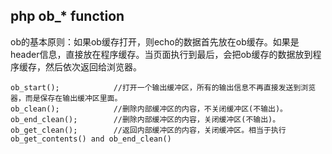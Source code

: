 ## php ob_* function 

ob的基本原则：如果ob缓存打开，则echo的数据首先放在ob缓存。如果是header信息，直接放在程序缓存。当页面执行到最后，会把ob缓存的数据放到程序缓存，然后依次返回给浏览器。


	ob_start();            //打开一个输出缓冲区，所有的输出信息不再直接发送到浏览器，而是保存在输出缓冲区里面。
	ob_clean();            //删除内部缓冲区的内容，不关闭缓冲区(不输出)。
	ob_end_clean();        //删除内部缓冲区的内容，关闭缓冲区(不输出)。
	ob_get_clean();        //返回内部缓冲区的内容，关闭缓冲区。相当于执行 ob_get_contents() and ob_end_clean()
